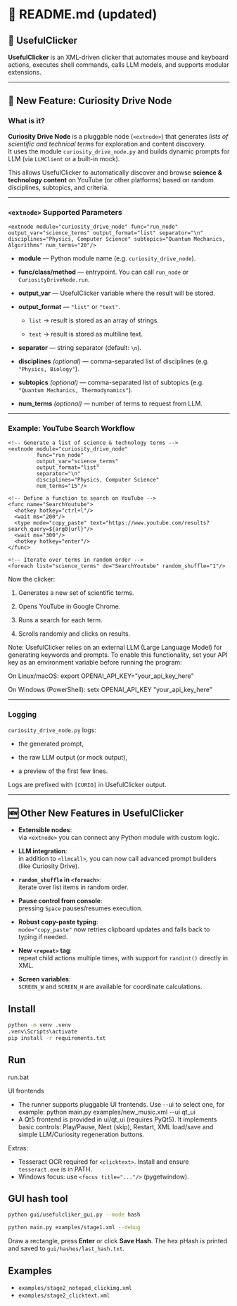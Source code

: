 # 📖 README.md (updated)

## 🔹 UsefulClicker

**UsefulClicker** is an XML-driven clicker that automates mouse and keyboard actions, executes shell commands, calls LLM models, and supports modular extensions.

* * *

## 🚀 New Feature: Curiosity Drive Node

### What is it?

**Curiosity Drive Node** is a pluggable node (`<extnode>`) that generates *lists of scientific and technical terms* for exploration and content discovery.  
It uses the module `curiosity_drive_node.py` and builds dynamic prompts for LLM (via `LLMClient` or a built-in mock).

This allows UsefulClicker to automatically discover and browse **science & technology content** on YouTube (or other platforms) based on random disciplines, subtopics, and criteria.

* * *

### `<extnode>` Supported Parameters

`<extnode module="curiosity_drive_node" func="run_node" output_var="science_terms" output_format="list" separator="\n" disciplines="Physics, Computer Science" subtopics="Quantum Mechanics, Algorithms" num_terms="20"/>`

- **module** — Python module name (e.g. `curiosity_drive_node`).
    
- **func/class/method** — entrypoint. You can call `run_node` or `CuriosityDriveNode.run`.
    
- **output_var** — UsefulClicker variable where the result will be stored.
    
- **output_format** — `"list"` or `"text"`.
    
    - `list` → result is stored as an array of strings.
        
    - `text` → result is stored as multiline text.
        
- **separator** — string separator (default: `\n`).
    
- **disciplines** *(optional)* — comma-separated list of disciplines (e.g. `"Physics, Biology"`).
    
- **subtopics** *(optional)* — comma-separated list of subtopics (e.g. `"Quantum Mechanics, Thermodynamics"`).
    
- **num_terms** *(optional)* — number of terms to request from LLM.
    

* * *

### Example: YouTube Search Workflow

```
<!-- Generate a list of science & technology terms -->
<extnode module="curiosity_drive_node"
         func="run_node"
         output_var="science_terms"
         output_format="list"
         separator="\n"
         disciplines="Physics, Computer Science"
         num_terms="15"/>

<!-- Define a function to search on YouTube -->
<func name="SearchYoutube">
  <hotkey hotkey="ctrl+l"/>
  <wait ms="200"/>
  <type mode="copy_paste" text="https://www.youtube.com/results?search_query=${arg0|url}"/>
  <wait ms="300"/>
  <hotkey hotkey="enter"/>
</func>

<!-- Iterate over terms in random order -->
<foreach list="science_terms" do="SearchYoutube" random_shuffle="1"/>
```

Now the clicker:

1.  Generates a new set of scientific terms.
    
2.  Opens YouTube in Google Chrome.
    
3.  Runs a search for each term.
    
4.  Scrolls randomly and clicks on results.
    

Note: UsefulClicker relies on an external LLM (Large Language Model) for generating keywords and prompts. To enable this functionality, set your API key as an environment variable before running the program:

On Linux/macOS: export OPENAI_API_KEY="your_api_key_here"

On Windows (PowerShell): setx OPENAI_API_KEY "your_api_key_here"

* * *

### Logging

`curiosity_drive_node.py` logs:

- the generated prompt,
    
- the raw LLM output (or mock output),
    
- a preview of the first few lines.
    

Logs are prefixed with `[CURIO]` in UsefulClicker output.

* * *

## 🆕 Other New Features in UsefulClicker

- **Extensible nodes**:  
    via `<extnode>` you can connect any Python module with custom logic.
    
- **LLM integration**:  
    in addition to `<llmcall>`, you can now call advanced prompt builders (like Curiosity Drive).
    
- **`random_shuffle` in `<foreach>`**:  
    iterate over list items in random order.
    
- **Pause control from console**:  
    pressing `Space` pauses/resumes execution.
    
- **Robust copy-paste typing**:  
    `mode="copy_paste"` now retries clipboard updates and falls back to typing if needed.
    
- **New `<repeat>` tag**:  
    repeat child actions multiple times, with support for `randint()` directly in XML.
    
- **Screen variables**:  
    `SCREEN_W` and `SCREEN_H` are available for coordinate calculations.

## Install

```bash
python -m venv .venv
.venv\Scripts\activate
pip install -r requirements.txt
```

## Run
run.bat

UI frontends
- The runner supports pluggable UI frontends. Use --ui to select one, for example:
  python main.py examples/new_music.xml --ui qt_ui
- A Qt5 frontend is provided in ui/qt_ui (requires PyQt5). It implements basic
  controls: Play/Pause, Next (skip), Restart, XML load/save and simple LLM/Curiosity
  regeneration buttons.

Extras:
- Tesseract OCR required for `<clicktext>`. Install and ensure `tesseract.exe` is in PATH.
- Windows focus: use `<focus title="..."/>` (pygetwindow).

## GUI hash tool
```bash
python gui/usefulcliker_gui.py --mode hash
```

```bash
python main.py examples/stage1.xml --debug
```

Draw a rectangle, press **Enter** or click **Save Hash**. The hex pHash is printed and saved to `gui/hashes/last_hash.txt`.

## Examples
- `examples/stage2_notepad_clickimg.xml`
- `examples/stage2_clicktext.xml`
